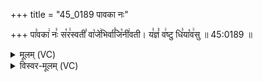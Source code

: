 +++
title = "45_0189 पावका नः"

+++
पा꣣वका꣢ नः꣣ स꣡र꣢स्वती꣣ वा꣡जे꣢भिर्वा꣣जि꣡नी꣢वती। य꣣ज्ञं꣡ व꣢ष्टु धि꣣या꣡व꣢सु ॥ 45:0189 ॥

<details><summary>मूलम् (VC)</summary>

पा꣣वका꣢ नः꣣ स꣡र꣢स्वती꣣ वा꣡जे꣢भिर्वा꣣जि꣡नी꣢वती । य꣣ज्ञं꣡ व꣢ष्टु धि꣣या꣡व꣢सुः ॥१८९॥
</details>

<details><summary>विस्वर-मूलम् (VC)</summary>

पावका नः सरस्वती वाजेभिर्वाजिनीवती । यज्ञं वष्टु धियावसुः ॥१८९॥
</details>